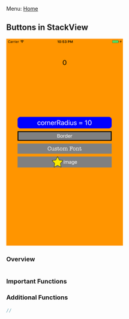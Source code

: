 Menu: [Home](../../README.md)

## Buttons in StackView

![Screenshot](screenshot-small.png)

### Overview


```swift

```

### Important Functions



### Additional Functions
```swift
//
```
